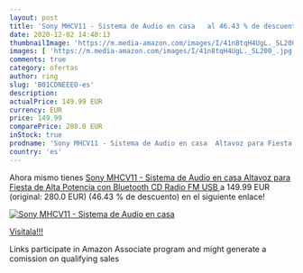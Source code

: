 ```yaml
---
layout: post
title: 'Sony MHCV11 - Sistema de Audio en casa   al 46.43 % de descuento'
date: 2020-12-02 14:40:13
thumbnailImage: 'https://m.media-amazon.com/images/I/41n8tqH4UgL._SL200_.jpg'
images: [ 'https://m.media-amazon.com/images/I/41n8tqH4UgL._SL200_.jpg' ]
comments: true
category: ofertas
author: ring
slug: 'B01CDNEEEO-es'
description:
actualPrice: 149.99 EUR
currency: EUR
price: 149.99
comparePrice: 280.0 EUR
inStock: true
prodname: 'Sony MHCV11 - Sistema de Audio en casa  Altavoz para Fiesta de Alta Potencia   con Bluetooth  CD  Radio FM  USB '
country: 'es'
---
```


Ahora mismo tienes [Sony MHCV11 - Sistema de Audio en casa  Altavoz para Fiesta de Alta Potencia   con Bluetooth  CD  Radio FM  USB ](https://www.amazon.es/dp/B01CDNEEEO/?tag=tolees-21) a 149.99 EUR (original: 280.0 EUR) (46.43 %  de descuento) en el siguiente enlace!

[![Sony MHCV11 - Sistema de Audio en casa  ](https://m.media-amazon.com/images/I/41n8tqH4UgL._SL200_.jpg)](https://www.amazon.es/dp/B01CDNEEEO/?tag=tolees-21)

[Visítala!!!](https://www.amazon.es/dp/B01CDNEEEO/?tag=tolees-21)

Links participate in Amazon Associate program and might generate a comission on qualifying sales
